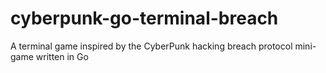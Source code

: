 # cyberpunk-go-terminal-breach
 A terminal game inspired by the CyberPunk hacking breach protocol mini-game written in Go
